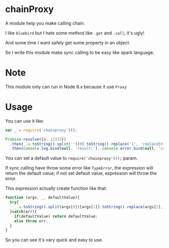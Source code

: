 # chainProxy
A module help you make calling chain.

I like `bluebird` but I hate some method like `.get` and `.call`, it's ugly!

And some time I want safely get some property in an object.

So I write this module make sync calling to be easy like spark language.



# Note
This module only can run in Node 6.x because it use `Proxy`


# Usage
You can use it like:

```javascript
var _ = require('chainproxy')();

Promise.resolve({a: 12333})
  .then(_.a.toString().split('')[0].toString().replace('1', 'replaceStr').length)
  .then(console.log.bind(null, 'result:'), console.error.bind(null, 'catch error:'));
```
You can set a default value to `require('chainproxy')();` param.

If sync calling have throw some error like `TypeError`, the expression will return the default value;
if not set default value, expression will throw the error.

This expression actually create function like that:

```javascript
function (args, _, defaultValue){
  try{
    _.a.toString().split(args[0])[args[1]].toString().replace(args[2], args[3]).length
  }catch(err){
    if(defaultValue) return defaultValue;
    else throw err;
  }
}
```
So you can see it's vary quick and easy to use.